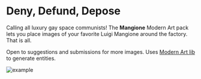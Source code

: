 # Deny, Defund, Depose

Calling all luxury gay space communists! The **Mangione** Modern Art pack lets you place images of your favorite Luigi Mangione around the factory. That is all.

Open to suggestions and submissions for more images. Uses [Modern Art lib](https://mods.factorio.com/mod/mklv-modern-art-lib) to generate entities.

![example](graphics/gallery/example.png)
